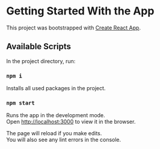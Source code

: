 # Getting Started With the App

This project was bootstrapped with [Create React App](https://github.com/facebook/create-react-app).

## Available Scripts

In the project directory, run:

### `npm i`
Installs all used packages in the project.

### `npm start`

Runs the app in the development mode.\
Open [http://localhost:3000](http://localhost:3000) to view it in the browser.

The page will reload if you make edits.\
You will also see any lint errors in the console.


